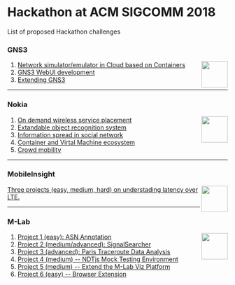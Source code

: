 # Hackathon at ACM SIGCOMM 2018

List of proposed Hackathon challenges 

### GNS3

<img src="https://www.gns3.com/assets/images/logo-colour.png" data-canonical-src="https://www.gns3.com/assets/images/logo-colour.png" width="60"  align="right" />

1. [Network simulator/emulator in Cloud based on Containers](https://github.com/acmsigcomm18hackathon/hackathonprojects/wiki/GNS3#network-simulatoremulator-in-cloud-based-on-containers)
2. [GNS3 WebUI development](https://github.com/acmsigcomm18hackathon/hackathonprojects/wiki/GNS3#webui-development)
3. [Extending GNS3](https://github.com/acmsigcomm18hackathon/hackathonprojects/wiki/GNS3#extending-gns3)


***


### Nokia

<img src="http://1000logos.net/wp-content/uploads/2017/03/Nokia-Logo.png" data-canonical-src="http://1000logos.net/wp-content/uploads/2017/03/Nokia-Logo.png" width="60"  align="right" />

1. [On demand wireless service placement](https://github.com/acmsigcomm18hackathon/hackathonprojects/wiki/Nokia#on-demand-wireless-service-placement)
2. [Extandable object recognition system](https://github.com/acmsigcomm18hackathon/hackathonprojects/wiki/Nokia#extandable-object-recognition-system)
3. [Information spread in social network](https://github.com/acmsigcomm18hackathon/hackathonprojects/wiki/Nokia#information-spread-in-social-network)
4. [Container and Virtal Machine ecosystem](https://github.com/acmsigcomm18hackathon/hackathonprojects/wiki/Nokia#container-and-virtal-machine-ecosystem)
5. [Crowd mobility](https://github.com/acmsigcomm18hackathon/hackathonprojects/wiki/Nokia#crowd-mobility)

***

### MobileInsight

<img src="https://conferences.sigcomm.org/sigcomm/2018/images/hackathon_cfp_figures/mobileinsight.png" data-canonical-src="https://conferences.sigcomm.org/sigcomm/2018/images/hackathon_cfp_figures/mobileinsight.png" width="60"  align="right" />

[Three projects (easy, medium, hard) on understading latency over LTE.](https://github.com/acmsigcomm18hackathon/hackathonprojects/wiki/MobileInsight)

***

### M-Lab

<img src="http://tma.ifip.org/2018/wp-content/uploads/sites/3/2018/01/Measurement-Lab-Logo-300x89.png" data-canonical-src="http://tma.ifip.org/2018/wp-content/uploads/sites/3/2018/01/Measurement-Lab-Logo-300x89.png" width="60"  align="right" />

1. [Project 1 (easy): ASN Annotation](https://github.com/acmsigcomm18hackathon/hackathonprojects/wiki/MeasurementLab#project-1-easy-asn-annotation)
2. [Project 2 (medium/advanced): SignalSearcher](https://github.com/acmsigcomm18hackathon/hackathonprojects/wiki/MeasurementLab#project-2-mediumadvanced-signalsearcher)
3. [Project 3 (advanced): Paris Traceroute Data Analysis](https://github.com/acmsigcomm18hackathon/hackathonprojects/wiki/MeasurementLab#project-3-advanced-paris-traceroute-data-analysis)
4. [Project 4 (medium) -- NDTjs Mock Testing Environment](https://github.com/acmsigcomm18hackathon/hackathonprojects/wiki/MeasurementLab#project-4-medium----ndtjs-mock-testing-environment)
5. [Project 5 (medium) -- Extend the M-Lab Viz Platform
](https://github.com/acmsigcomm18hackathon/hackathonprojects/wiki/MeasurementLab#project-5-medium----extend-the-m-lab-viz-platform)
6. [Project 6 (easy) -- Browser Extension
](https://github.com/acmsigcomm18hackathon/hackathonprojects/wiki/MeasurementLab#project-6-easy----browser-extension)